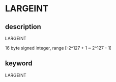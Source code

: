 # LARGEINT

## description

LARGEINT

16 byte signed integer, range [-2^127 + 1 ~ 2^127 - 1]

## keyword

LARGEINT
